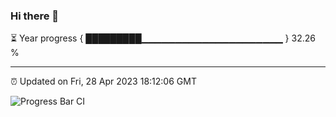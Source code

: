 ### Hi there 👋

⏳ Year progress { █████████▁▁▁▁▁▁▁▁▁▁▁▁▁▁▁▁▁▁▁▁▁ } 32.26 %

---

⏰ Updated on Fri, 28 Apr 2023 18:12:06 GMT

![Progress Bar CI](https://github.com/liununu/liununu/workflows/Progress%20Bar%20CI/badge.svg)

